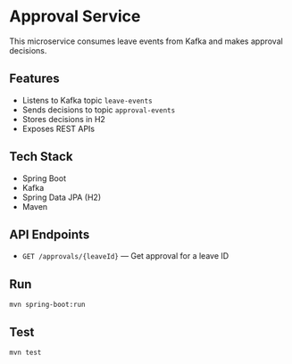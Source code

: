 # Approval Service

This microservice consumes leave events from Kafka and makes approval decisions.

## Features

- Listens to Kafka topic `leave-events`
- Sends decisions to topic `approval-events`
- Stores decisions in H2
- Exposes REST APIs

## Tech Stack

- Spring Boot
- Kafka
- Spring Data JPA (H2)
- Maven

## API Endpoints

- `GET /approvals/{leaveId}` — Get approval for a leave ID

## Run

```
mvn spring-boot:run
```

## Test

```
mvn test
```
